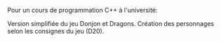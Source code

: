 Pour un cours de programmation C++ à l'université:

Version simplifiée du jeu Donjon et Dragons. Création des personnages selon les consignes du jeu (D20).
